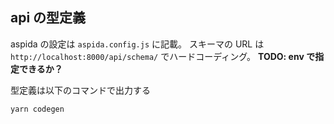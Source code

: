 ## api の型定義

aspida の設定は `aspida.config.js` に記載。
スキーマの URL は `http://localhost:8000/api/schema/` でハードコーディング。 **TODO: env で指定できるか？**

型定義は以下のコマンドで出力する

```
yarn codegen
```
